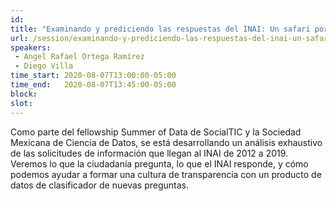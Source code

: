 ```yaml
---
id: 
title: "Examinando y prediciendo las respuestas del INAI: Un safari por la transparencia"
url: /session/examinando-y-prediciendo-las-respuestas-del-inai-un-safari-por-la-transparencia/
speakers:
 - Angel Rafael Ortega Ramírez
 - Diego Villa
time_start: 2020-08-07T13:00:00-05:00
time_end:   2020-08-07T13:45:00-05:00
block: 
slot: 
---
```


Como parte del fellowship Summer of Data de SocialTIC y la Sociedad Mexicana de Ciencia de Datos, se está desarrollando un análisis exhaustivo de las solicitudes de información que llegan al INAI de 2012 a 2019. Veremos lo que la ciudadanía pregunta, lo que el INAI responde, y cómo podemos ayudar a formar una cultura de transparencia con un producto de datos de clasificador de nuevas preguntas.
